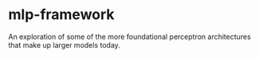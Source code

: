 # mlp-framework
An exploration of some of the more foundational perceptron architectures that make up larger models today.
